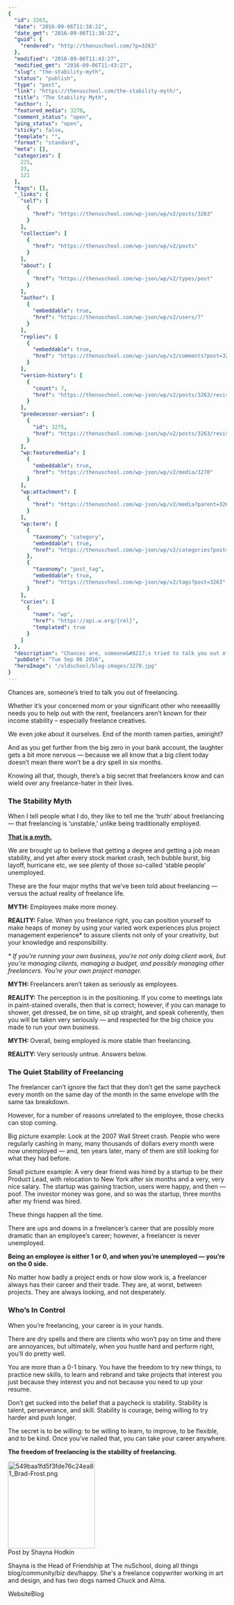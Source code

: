 ```yaml
---
{
  "id": 3263,
  "date": "2016-09-06T11:38:22",
  "date_gmt": "2016-09-06T11:38:22",
  "guid": {
    "rendered": "http://thenuschool.com/?p=3263"
  },
  "modified": "2016-09-06T11:43:27",
  "modified_gmt": "2016-09-06T11:43:27",
  "slug": "the-stability-myth",
  "status": "publish",
  "type": "post",
  "link": "https://thenuschool.com/the-stability-myth/",
  "title": "The Stability Myth",
  "author": 7,
  "featured_media": 3270,
  "comment_status": "open",
  "ping_status": "open",
  "sticky": false,
  "template": "",
  "format": "standard",
  "meta": [],
  "categories": [
    225,
    23,
    121
  ],
  "tags": [],
  "_links": {
    "self": [
      {
        "href": "https://thenuschool.com/wp-json/wp/v2/posts/3263"
      }
    ],
    "collection": [
      {
        "href": "https://thenuschool.com/wp-json/wp/v2/posts"
      }
    ],
    "about": [
      {
        "href": "https://thenuschool.com/wp-json/wp/v2/types/post"
      }
    ],
    "author": [
      {
        "embeddable": true,
        "href": "https://thenuschool.com/wp-json/wp/v2/users/7"
      }
    ],
    "replies": [
      {
        "embeddable": true,
        "href": "https://thenuschool.com/wp-json/wp/v2/comments?post=3263"
      }
    ],
    "version-history": [
      {
        "count": 7,
        "href": "https://thenuschool.com/wp-json/wp/v2/posts/3263/revisions"
      }
    ],
    "predecessor-version": [
      {
        "id": 3275,
        "href": "https://thenuschool.com/wp-json/wp/v2/posts/3263/revisions/3275"
      }
    ],
    "wp:featuredmedia": [
      {
        "embeddable": true,
        "href": "https://thenuschool.com/wp-json/wp/v2/media/3270"
      }
    ],
    "wp:attachment": [
      {
        "href": "https://thenuschool.com/wp-json/wp/v2/media?parent=3263"
      }
    ],
    "wp:term": [
      {
        "taxonomy": "category",
        "embeddable": true,
        "href": "https://thenuschool.com/wp-json/wp/v2/categories?post=3263"
      },
      {
        "taxonomy": "post_tag",
        "embeddable": true,
        "href": "https://thenuschool.com/wp-json/wp/v2/tags?post=3263"
      }
    ],
    "curies": [
      {
        "name": "wp",
        "href": "https://api.w.org/{rel}",
        "templated": true
      }
    ]
  },
  "description": "Chances are, someone&#8217;s tried to talk you out of freelancing. Whether it&#8217;s your concerned mom or your significant other who reeeaalllly needs you to help out with the rent, freelancers aren&#8217;t known for their income stability &#8211; especially freelance creatives. We even joke about it ourselves. End of the month ramen parties, amiright? And as [&hellip;]",
  "pubDate": "Tue Sep 06 2016",
  "heroImage": "/oldschool/blog-images/3270.jpg"
}
---
```


<p>Chances are, someone&#8217;s tried to talk you out of freelancing.</p>
<p>Whether it&#8217;s your concerned mom or your significant other who reeeaalllly needs you to help out with the rent, freelancers aren&#8217;t known for their income stability &#8211; especially freelance creatives.</p>
<p>We even joke about it ourselves. End of the month ramen parties, amiright?</p>
<p>And as you get further from the big zero in your bank account, the laughter gets a bit more nervous &#8212; because we all know that a big client today doesn&#8217;t mean there won&#8217;t be a dry spell in six months.</p>
<p>Knowing all that, though, there&#8217;s a big secret that freelancers know and can wield over any freelance-hater in their lives.</p>
<h3>The Stability Myth</h3>
<p>When I tell people what I do, they like to tell me the &#8216;truth&#8217; about freelancing &#8212; that freelancing is &#8216;unstable,&#8217; unlike being traditionally employed.</p>
<p><span style="text-decoration: underline;"><strong>That is a myth.</strong></span></p>
<p>We are brought up to believe that getting a degree and getting a job mean stability, and yet after every stock market crash, tech bubble burst, big layoff, hurricane etc, we see plenty of those so-called &#8216;stable people&#8217; unemployed.</p>
<p>These are the four major myths that we&#8217;ve been told about freelancing &#8212; versus the actual reality of freelance life.</p>
<p><strong>MYTH: </strong>Employees make more money.</p>
<p><strong>REALITY: </strong>False. When you freelance right, you can position yourself to make heaps of money by using your varied work experiences plus project management experience* to assure clients not only of your creativity, but your knowledge and responsibility.</p>
<p><em>* If you&#8217;re running your own business, you&#8217;re not only doing client work, but you&#8217;re managing clients, managing a budget, and possibly managing other freelancers. You&#8217;re your own project manager.</em></p>
<p><strong>MYTH: </strong>Freelancers aren&#8217;t taken as seriously as employees.</p>
<p><strong>REALITY: </strong>The perception is in the positioning. If you come to meetings late in paint-stained overalls, then that is correct; however, if you can manage to shower, get dressed, be on time, sit up straight, and speak coherently, then you will be taken very seriously &#8212; and respected for the big choice you made to run your own business.</p>
<p><strong>MYTH: </strong>Overall, being employed is more stable than freelancing.</p>
<p><strong>REALITY: </strong>Very seriously untrue. Answers below.</p>
<h3>The Quiet Stability of Freelancing</h3>
<p>The freelancer can&#8217;t ignore the fact that they don&#8217;t get the same paycheck every month on the same day of the month in the same envelope with the same tax breakdown.</p>
<p>However, for a number of reasons unrelated to the employee, those checks can stop coming.</p>
<p>Big picture example: Look at the 2007 Wall Street crash. People who were regularly cashing in many, many thousands of dollars every month were now unemployed &#8212; and, ten years later, many of them are still looking for what they had before.</p>
<p>Small picture example: A very dear friend was hired by a startup to be their Product Lead, with relocation to New York after six months and a very, very nice salary. The startup was gaining traction, users were happy, and then &#8212; poof. The investor money was gone, and so was the startup, three months after my friend was hired.</p>
<p>These things happen all the time.</p>
<p>There are ups and downs in a freelancer&#8217;s career that are possibly more dramatic than an employee&#8217;s career; however, a freelancer is never unemployed.</p>
<p><strong>Being an employee is either 1 or 0, and when you&#8217;re unemployed &#8212; you&#8217;re on the 0 side.</strong></p>
<p>No matter how badly a project ends or how slow work is, a freelancer always has their career and their trade. They are, at worst, between projects. They are always looking, and not desperately.</p>
<h3>Who&#8217;s In Control</h3>
<p>When you&#8217;re freelancing, your career is in your hands.</p>
<p>There are dry spells and there are clients who won&#8217;t pay on time and there are annoyances, but ultimately, when you hustle hard and perform right, you&#8217;ll do pretty well.</p>
<p>You are more than a 0-1 binary. You have the freedom to try new things, to practice new skills, to learn and rebrand and take projects that interest you just because they interest you and not because you need to up your resume.</p>
<p>Don&#8217;t get sucked into the belief that a paycheck is stability. Stability is talent, perseverance, and skill. Stability is courage, being willing to try harder and push longer.</p>
<p>The secret is to be willing: to be willing to learn, to improve, to be flexible, and to be kind. Once you&#8217;ve nailed that, you can take your career anywhere.</p>
<p><strong>The freedom of freelancing is the stability of freelancing.</strong></p>
<p><div class="nuyearpost"><img class="nuyeardesigner" src="https://d1h06o8peg3yk5.cloudfront.net/wp-content/uploads/2015/12/Photo-on-12-6-15-at-15.53-2.jpg" width="200" alt="549baa1fd5f3fde76c24ea81_Brad-Frost.png">
          <div class="nuyeardesignername">Post by Shayna Hodkin</div>
          <p class="postparagraphtext nuyeartext">Shayna is the Head of Friendship at The nuSchool, doing all things blog/community/biz dev/happy. She's a freelance copywriter working in art and design, and has two dogs named Chuck and Alma.</p>
          <div class="nuyearlinkblock"><a target="_blank" style="text-decoration:none" class="nuyearlink" href="http://www.slhodkin.com">Website</a><a target="_blank" style="text-decoration:none" class="nuyearlink" href="http://slhodkin.tumblr.com">Blog</a>
          </div>
        </div></p>